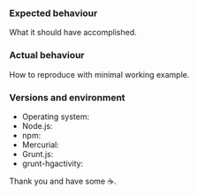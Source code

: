 ### Expected behaviour

What it should have accomplished.

### Actual behaviour

How to reproduce with minimal working example.

### Versions and environment

 * Operating system:
 * Node.js:
 * npm:
 * Mercurial:
 * Grunt.js:
 * grunt-hgactivity:

Thank you and have some :coffee:.
